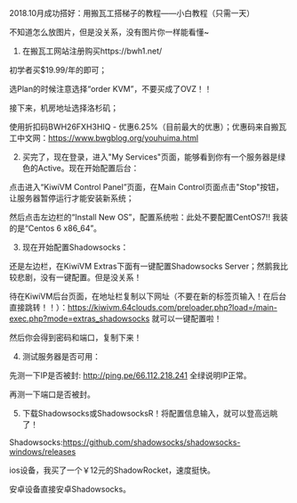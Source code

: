 2018.10月成功搭好：用搬瓦工搭梯子的教程——小白教程（只需一天）

不知道怎么放图片，但是没关系，没有图片你一样能看懂~

1. 在搬瓦工网站注册购买https://bwh1.net/

初学者买$19.99/年的即可；

选Plan的时候注意选择“order KVM”，不要买成了OVZ！！

接下来，机房地址选择洛杉矶；

使用折扣码BWH26FXH3HIQ - 优惠6.25%（目前最大的优惠）；优惠码来自搬瓦工中文网：https://www.bwgblog.org/youhuima.html

2. 买完了，现在登录，进入"My Services"页面，能够看到你有一个服务器是绿色的Active。现在开始配置后台：

点击进入“KiwiVM Control Panel”页面，在Main Control页面点击"Stop"按钮，让服务器暂停运行才能安装新系统；

然后点击左边栏的“Install New OS”，配置系统啦：此处不要配置CentOS7!! 我装的是“Centos 6 x86_64”。

3. 现在开始配置Shadowsocks：

还是左边栏，在KiwiVM Extras下面有一键配置Shadowsocks Server；然鹅我比较悲剧，没有一键配置。但是没关系！

待在KiwiVM后台页面，在地址栏复制以下网址（不要在新的标签页输入！在后台直接跳转！！）：https://kiwivm.64clouds.com/preloader.php?load=/main-exec.php?mode=extras_shadowsocks 就可以一键配置啦！

然后你会得到密码和端口，复制下来！

4. 测试服务器是否可用：

先测一下IP是否被封: http://ping.pe/66.112.218.241 全绿说明IP正常。

再测一下端口是否被封。

5. 下载Shadowsocks或ShadowsocksR！将配置信息输入，就可以登高远眺了！

Shadowsocks:https://github.com/shadowsocks/shadowsocks-windows/releases

ios设备，我买了一个￥12元的ShadowRocket，速度挺快。

安卓设备直接安卓Shadowsocks。
